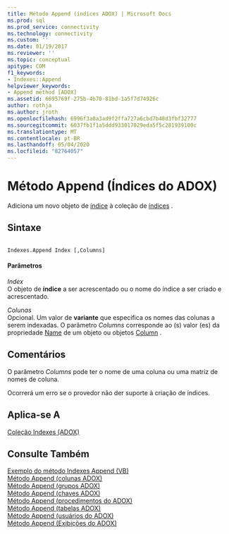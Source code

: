 ```yaml
---
title: Método Append (índices ADOX) | Microsoft Docs
ms.prod: sql
ms.prod_service: connectivity
ms.technology: connectivity
ms.custom: ''
ms.date: 01/19/2017
ms.reviewer: ''
ms.topic: conceptual
apitype: COM
f1_keywords:
- Indexes::Append
helpviewer_keywords:
- Append method [ADOX]
ms.assetid: 6695769f-275b-4b70-81bd-1a5f7d74926c
author: rothja
ms.author: jroth
ms.openlocfilehash: 6996f3a0a3ad9f2ffa727a6cbd7b48d3fbf32777
ms.sourcegitcommit: 6037fb1f1a5ddd933017029eda5f5c281939100c
ms.translationtype: MT
ms.contentlocale: pt-BR
ms.lasthandoff: 05/04/2020
ms.locfileid: "82764057"
---
```

# <a name="append-method-adox-indexes"></a>Método Append (Índices do ADOX)
Adiciona um novo objeto de [índice](../../../ado/reference/adox-api/index-object-adox.md) à coleção de [índices](../../../ado/reference/adox-api/indexes-collection-adox.md) .  
  
## <a name="syntax"></a>Sintaxe  
  
```  
  
Indexes.Append Index [,Columns]  
```  
  
#### <a name="parameters"></a>Parâmetros  
 *Index*  
 O objeto de **índice** a ser acrescentado ou o nome do índice a ser criado e acrescentado.  
  
 *Colunas*  
 Opcional. Um valor de **variante** que especifica os nomes das colunas a serem indexadas. O parâmetro *Columns* corresponde ao (s) valor (es) da propriedade [Name](../../../ado/reference/adox-api/name-property-adox.md) de um objeto ou objetos [Column](../../../ado/reference/adox-api/column-object-adox.md) .  
  
## <a name="remarks"></a>Comentários  
 O parâmetro *Columns* pode ter o nome de uma coluna ou uma matriz de nomes de coluna.  
  
 Ocorrerá um erro se o provedor não der suporte à criação de índices.  
  
## <a name="applies-to"></a>Aplica-se A  
 [Coleção Indexes (ADOX)](../../../ado/reference/adox-api/indexes-collection-adox.md)  
  
## <a name="see-also"></a>Consulte Também  
 [Exemplo do método Indexes Append (VB)](../../../ado/reference/adox-api/indexes-append-method-example-vb.md)   
 [Método Append (colunas ADOX)](../../../ado/reference/adox-api/append-method-adox-columns.md)   
 [Método Append (grupos ADOX)](../../../ado/reference/adox-api/append-method-adox-groups.md)   
 [Método Append (chaves ADOX)](../../../ado/reference/adox-api/append-method-adox-keys.md)   
 [Método Append (procedimentos do ADOX)](../../../ado/reference/adox-api/append-method-adox-procedures.md)   
 [Método Append (tabelas ADOX)](../../../ado/reference/adox-api/append-method-adox-tables.md)   
 [Método Append (usuários do ADOX)](../../../ado/reference/adox-api/append-method-adox-users.md)   
 [Método Append (Exibições do ADOX)](../../../ado/reference/adox-api/append-method-adox-views.md)
